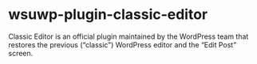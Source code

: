 # wsuwp-plugin-classic-editor
Classic Editor is an official plugin maintained by the WordPress team that restores the previous (“classic”) WordPress editor and the “Edit Post” screen.
